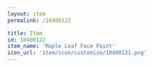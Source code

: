 ```yaml
---
layout: item
permalink: /10400122

title: Item
id: 10400122
item_name: 'Maple Leaf Face Paint'
icon_url: 'item/icon/customize/10400121.png'
---
```

